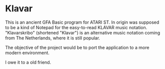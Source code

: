 # Klavar
This is an ancient GFA Basic program for ATARI ST. 
In origin was supposed to be a kind of Notepad for the easy-to-read KLAVAR music notation.
"Klavarskribo" (shortened "Klavar") is an alternative music notation coming from The Netherlands, where it is still popular. 

The objective of the project would be to port the application to a more modern environment.

I owe it to a old friend.
